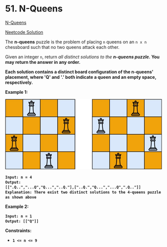 # 51. N-Queens

[N-Queens](https://leetcode.com/problems/n-queens/description/)

[Neetcode Solution](https://www.youtube.com/watch?v=Ph95IHmRp5M&pp=ygURbmVldGNvZGUgTiBRdWVlbnM%3D)

The <b>n-queens</b> puzzle is the problem of placing `n` queens on an `n x n`
chessboard such that no two queens attack each other.

Given an integer `n`, return <em>all distinct solutions to the <b>n-queens
puzzle.<b></em> You may return the answer in <b>any order.</b>

Each solution contains a distinct board configuration of the n-queens'
placement, where 'Q' and '.' both indicate a queen and an empty space,
respectively.

**Example 1:**

<img src="./n_queens.jpg" />

```
Input: n = 4
Output:
[[".Q..","...Q","Q...","..Q."],["..Q.","Q...","...Q",".Q.."]]
Explanation: There exist two distinct solutions to the 4-queens puzzle as shown above
```

**Example 2:**

```
Input: n = 1
Output: [["Q"]]
```

**Constraints:**

- `1 <= n <= 9`
